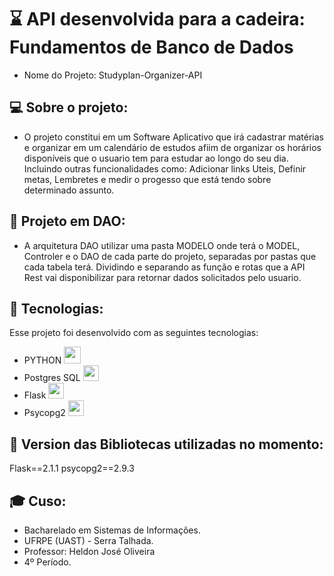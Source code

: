 # ⌛ API desenvolvida para a cadeira: Fundamentos de Banco de Dados

- Nome do Projeto: Studyplan-Organizer-API

## 💻 Sobre o projeto:
- O projeto constitui em um Software Aplicativo que irá cadastrar matérias e organizar em um calendário de estudos afiim de organizar os horários disponíveis que o usuario tem para estudar ao longo do seu dia. Incluindo outras funcionalidades como: Adicionar links Uteis, Definir metas, Lembretes e medir o progesso que está tendo sobre determinado assunto.

## 💭 Projeto em DAO:
 - A arquitetura DAO utilizar uma pasta MODELO onde terá o MODEL, Controler e o DAO de cada parte do projeto, separadas por pastas que cada tabela terá.
 Dividindo e separando as função e rotas que a API Rest vai disponibilizar para retornar dados solicitados pelo usuario.

## 🚀 Tecnologias:
Esse projeto foi desenvolvido com as seguintes tecnologias:
 - PYTHON <img src="https://user-images.githubusercontent.com/55465916/166395642-0444a019-c2cd-4a76-b7d6-0cbb941bad85.png" width="27px">
 - Postgres SQL <img src="https://img.icons8.com/color/344/postgreesql.png" width="25px">
 - Flask <img src="https://img.icons8.com/ios-filled/344/flask.png" width="25px">
 - Psycopg2 <img src="https://img.icons8.com/color-glass/344/stackoverflow.png" width="25px">

## 🎯 Version das Bibliotecas utilizadas no momento:
Flask==2.1.1
psycopg2==2.9.3

## 🎓 Cuso:
 - Bacharelado em Sistemas de Informações.
 - UFRPE (UAST) - Serra Talhada.
 - Professor: Heldon José Oliveira
 - 4º Período.
